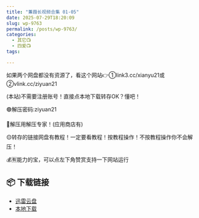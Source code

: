 ```yaml
---
title: "蒹葭长视频合集 01-05"
date: 2025-07-29T18:20:09
slug: wp-9763
permalink: /posts/wp-9763/
categories:
  - 其它📺
  - 四爱📺
tags:

---
```


如果两个网盘都没有资源了，看这个网站👉①link3.cc/xianyu21或②vlink.cc/ziyuan21

(本站)不需要注册账号！直接点本地下载转存OK？懂吧！

🟢解压密码:ziyuan21

🔵解压用解压专家！(应用商店有)

🟡转存的链接网盘有教程！一定要看教程！按教程操作！不按教程操作你不会解压！

💰🈶能力的宝，可以点左下角赞赏支持一下网站运行

## 📦 下载链接
- [迅雷云盘](https://blziyuan21.com/pay-download/9763?key=5e67d7bfb8&down_id=0)
- [本地下载](https://blziyuan21.com/pay-download/9763?key=5e67d7bfb8&down_id=1)

